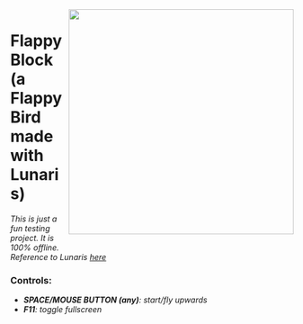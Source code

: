 <img src="https://cdn.discordapp.com/attachments/739704685505544363/884649384543940608/lunaris_logo_by_lupspie.png" width="400" align="right">

# FlappyBlock (a Flappy Bird made with Lunaris)
*This is just a fun testing project. It is 100% offline.*<br>
*Reference to Lunaris [here](https://www.github.com/Lohkdesgds/Lunaris)*

### Controls:
* ***SPACE/MOUSE BUTTON (any)**: start/fly upwards*
* ***F11**: toggle fullscreen*